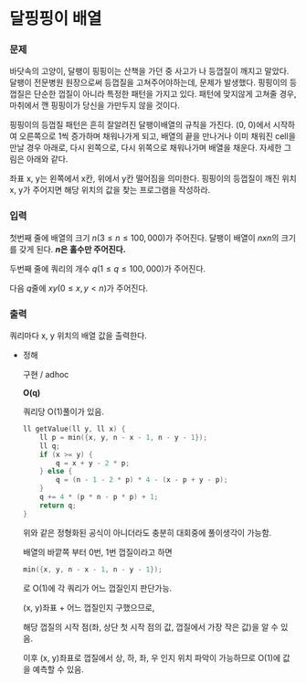 # 달핑핑이 배열

### 문제

 바닷속의 고양이, 달팽이 핑핑이는 산책을 가던 중 사고가 나 등껍질이 깨지고 말았다. 달팽이 전문병원 원장으로써 등껍질을 고쳐주어야하는데, 문제가 발생했다. 핑핑이의 등껍질은 단순한 껍질이 아니라 특정한 패턴을 가지고 있다. 패턴에 맞지않게 고쳐줄 경우, 마취에서 깬 핑핑이가 당신을 가만두지 않을 것이다. 

 핑핑이의 등껍질 패턴은 흔히 잘알려진 달팽이배열의 규칙을 가진다. (0, 0)에서 시작하여 오른쪽으로 1씩 증가하며 채워나가게 되고, 배열의 끝을 만나거나 이미 채워진 cell을 만날 경우 아래로, 다시 왼쪽으로, 다시 위쪽으로 채워나가며 배열을 채운다. 자세한 그림은 아래와 같다.

 좌표 x, y는 왼쪽에서 x칸, 위에서 y칸 떨어짐을 의미한다.  핑핑이의 등껍질이 깨진 위치 x, y가 주어지면 해당 위치의 값을 찾는 프로그램을 작성하라.

### 입력

첫번째 줄에 배열의 크기 $n(3 ≤ n ≤ 100,000)$가 주어진다. 달팽이 배열이 $n x n$의 크기를 갖게 된다. **$n$은 홀수만 주어진다.**

두번째 줄에 쿼리의 개수 $q(1 ≤ q ≤ 100,000)$가 주어진다. 

다음 $q$줄에 $x y(0 ≤ x, y < n)$가 주어진다. 

### 출력

쿼리마다 x, y 위치의 배열 값을 출력한다.

- 정해
    
    구현 / adhoc
    
    **O(q)**
    
    쿼리당 O(1)풀이가 있음.
    
    ```cpp
    ll getValue(ll y, ll x) {
        ll p = min({x, y, n - x - 1, n - y - 1});
        ll q;
        if (x >= y) {
            q = x + y - 2 * p;
        } else {
            q = (n - 1 - 2 * p) * 4 - (x - p + y - p);
        }
        q += 4 * (p * n - p * p) + 1;
        return q;
    }
    ```
    
    위와 같은 정형화된 공식이 아니더라도 충분히 대회중에 풀이생각이 가능함.
    
    배열의 바깥쪽 부터 0번, 1번 껍질이라고 하면
    
    ```cpp
    min({x, y, n - x - 1, n - y - 1});
    ```
    
    로 O(1)에 각 쿼리가 어느 껍질인지 판단가능.
    
    (x, y)좌표 + 어느 껍질인지 구했으므로,
    
     해당 껍질의 시작 점(좌, 상단 첫 시작 점의 값, 껍질에서 가장 작은 값)을 알 수 있음. 
    
    이후 (x, y)좌표로 껍질에서 상, 하, 좌, 우 인지 위치 파악이 가능하므로 O(1)에 값을 예측할 수 있음.